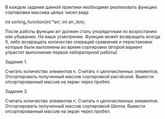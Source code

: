 В каждом задании данной практики необходимо реализовать функцию сортировки массива целых чисел вида

int sorting_function(int *arr, int arr_len);

После работы функции arr должен стать упорядочным по
возростанию или убыванию. На ваше усмотрение.
Функция может возвращать всегда 0, либо возвращать количество
операций сравнения и перестановки которые были выполнены во
время сортировки (второй вариант упрастит выполнение первой
лабораторной работы)

Задание 1.

Считать количество элементов n.
Считать n целочисленных элементов.
Отсортировать полученный массив сортировкой расчёской.
Вывести отсортированный массив на экран через пробел.

Задание 2.

Считать количество элементов n.
Считать n целочисленных элементов.
Отсортировать полученный массив сортировкой Шелла.
Вывести отсортированный массив на экран через пробел.
